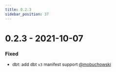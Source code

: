 ```yaml
---
title: 0.2.3
sidebar_position: 37
---
```


# 0.2.3 - 2021-10-07

### Fixed

* dbt: add dbt `v3` manifest support [@mobuchowski](https://github.com/mobuchowski)